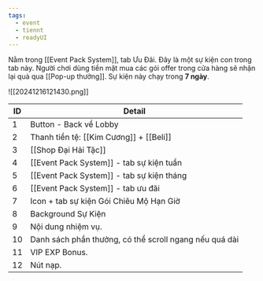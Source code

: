 ```yaml
---
tags:
  - event
  - tiennt
  - readyUI
---
```

Nằm trong [[Event Pack System]], tab Ưu Đãi. Đây là một sự kiện con trong tab này.
Người chơi dùng tiền mặt mua các gói offer trong cửa hàng sẽ nhận lại quà qua [[Pop-up thưởng]].
Sự kiện này chạy trong **7 ngày**.

![[20241216121430.png]]

| ID  | Detail                                                 |
| --- | ------------------------------------------------------ |
| 1   | Button - Back về Lobby                                 |
| 2   | Thanh tiền tệ: [[Kim Cương]] + [[Beli]]                |
| 3   | [[Shop Đại Hải Tặc]]                                   |
| 4   | [[Event Pack System]] - tab sự kiện tuần               |
| 5   | [[Event Pack System]] - tab sự kiện tháng              |
| 6   | [[Event Pack System]] - tab ưu đãi                     |
| 7   | Icon + tab sự kiện Gói Chiêu Mộ Hạn Giờ                |
| 8   | Background Sự Kiện                                     |
| 9   | Nội dung nhiệm vụ.                                     |
| 10  | Danh sách phần thưởng, có thể scroll ngang nếu quá dài |
| 11  | VIP EXP Bonus.                                         |
| 12  | Nút nạp.                                               |


